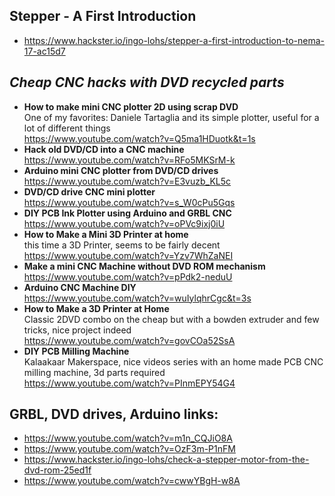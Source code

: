 
## Stepper - A First Introduction
- https://www.hackster.io/ingo-lohs/stepper-a-first-introduction-to-nema-17-ac15d7

## *Cheap CNC hacks with DVD recycled parts*
- **How to make mini CNC plotter 2D using scrap DVD**<br>
  One of my favorites: Daniele Tartaglia and its simple plotter, useful for a lot of different things<br>
  https://www.youtube.com/watch?v=Q5ma1HDuotk&t=1s
- **Hack old DVD/CD into a CNC machine**<br>
  https://www.youtube.com/watch?v=RFo5MKSrM-k
- **Arduino mini CNC plotter from DVD/CD drives**<br>
  https://www.youtube.com/watch?v=E3vuzb_KL5c
- **DVD/CD drive CNC mini plotter**<br>
  https://www.youtube.com/watch?v=s_W0cPu5Gqs
- **DIY PCB Ink Plotter using Arduino and GRBL CNC**<br>
  https://www.youtube.com/watch?v=oPVc9ixj0iU
- **How to Make a Mini 3D Printer at home**<br>
  this time a 3D Printer, seems to be fairly decent<br>
  https://www.youtube.com/watch?v=Yzv7WhZaNEI
- **Make a mini CNC Machine without DVD ROM mechanism**<br>
  https://www.youtube.com/watch?v=pPdk2-neduU
- **Arduino CNC Machine DIY**<br>
  https://www.youtube.com/watch?v=wuIylqhrCgc&t=3s
- **How to Make a 3D Printer at Home**<br>
  Classic 2DVD combo on the cheap but with a bowden extruder and few tricks, nice project indeed<br>
  https://www.youtube.com/watch?v=govCOa52SsA
- **DIY PCB Milling Machine**<br>
  Kalaakaar Makerspace, nice videos series with an home made PCB CNC milling machine, 3d parts required<br>
  https://www.youtube.com/watch?v=PInmEPY54G4

## GRBL, DVD drives, Arduino links:
- https://www.youtube.com/watch?v=m1n_CQJiO8A
- https://www.youtube.com/watch?v=OzF3m-P1nFM
- https://www.hackster.io/ingo-lohs/check-a-stepper-motor-from-the-dvd-rom-25ed1f
- https://www.youtube.com/watch?v=cwwYBgH-w8A
